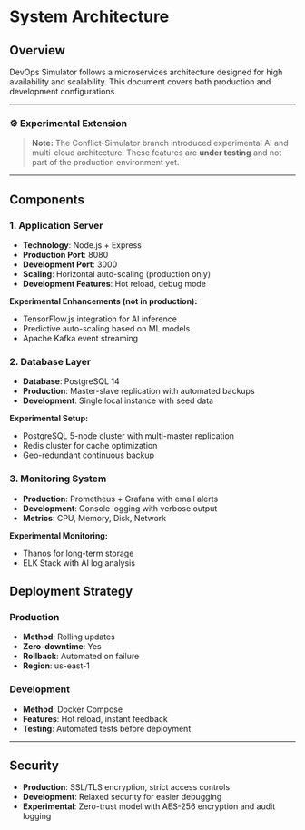 # System Architecture

## Overview
DevOps Simulator follows a microservices architecture designed for high availability and scalability. This document covers both production and development configurations.

---

### ⚙️ Experimental Extension
> **Note:** The Conflict-Simulator branch introduced experimental AI and multi-cloud architecture.
> These features are **under testing** and not part of the production environment yet.

---

## Components

### 1. Application Server
- **Technology**: Node.js + Express
- **Production Port**: 8080
- **Development Port**: 3000
- **Scaling**: Horizontal auto-scaling (production only)
- **Development Features**: Hot reload, debug mode

**Experimental Enhancements (not in production):**
- TensorFlow.js integration for AI inference
- Predictive auto-scaling based on ML models
- Apache Kafka event streaming

### 2. Database Layer
- **Database**: PostgreSQL 14
- **Production**: Master-slave replication with automated backups
- **Development**: Single local instance with seed data

**Experimental Setup:**
- PostgreSQL 5-node cluster with multi-master replication
- Redis cluster for cache optimization
- Geo-redundant continuous backup

### 3. Monitoring System
- **Production**: Prometheus + Grafana with email alerts
- **Development**: Console logging with verbose output
- **Metrics**: CPU, Memory, Disk, Network

**Experimental Monitoring:**
- Thanos for long-term storage
- ELK Stack with AI log analysis

## Deployment Strategy

### Production
- **Method**: Rolling updates
- **Zero-downtime**: Yes
- **Rollback**: Automated on failure
- **Region**: us-east-1

### Development
- **Method**: Docker Compose
- **Features**: Hot reload, instant feedback
- **Testing**: Automated tests before deployment

---

## Security
- **Production**: SSL/TLS encryption, strict access controls
- **Development**: Relaxed security for easier debugging
- **Experimental**: Zero-trust model with AES-256 encryption and audit logging
